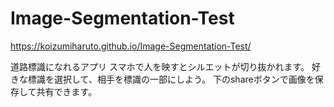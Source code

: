 # Image-Segmentation-Test
https://koizumiharuto.github.io/Image-Segmentation-Test/

道路標識になれるアプリ
スマホで人を映すとシルエットが切り抜かれます。
好きな標識を選択して、相手を標識の一部にしよう。
下のshareボタンで画像を保存して共有できます。